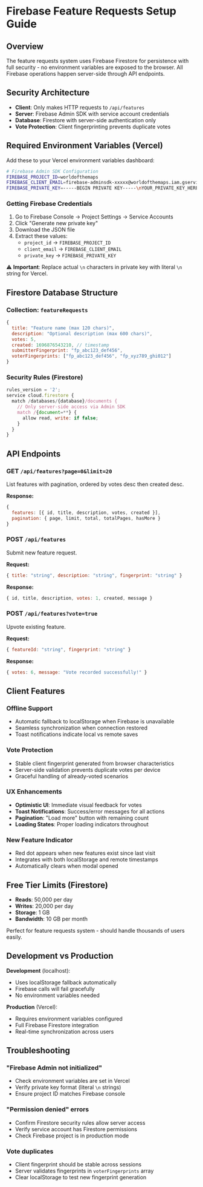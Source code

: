 # Firebase Feature Requests Setup Guide

## Overview
The feature requests system uses Firebase Firestore for persistence with full security - no environment variables are exposed to the browser. All Firebase operations happen server-side through API endpoints.

## Security Architecture
- **Client**: Only makes HTTP requests to `/api/features`
- **Server**: Firebase Admin SDK with service account credentials
- **Database**: Firestore with server-side authentication only
- **Vote Protection**: Client fingerprinting prevents duplicate votes

## Required Environment Variables (Vercel)

Add these to your Vercel environment variables dashboard:

```bash
# Firebase Admin SDK Configuration
FIREBASE_PROJECT_ID=worldofthemaps
FIREBASE_CLIENT_EMAIL=firebase-adminsdk-xxxxx@worldofthemaps.iam.gserviceaccount.com
FIREBASE_PRIVATE_KEY=-----BEGIN PRIVATE KEY-----\nYOUR_PRIVATE_KEY_HERE\n-----END PRIVATE KEY-----
```

### Getting Firebase Credentials

1. Go to Firebase Console → Project Settings → Service Accounts
2. Click "Generate new private key"
3. Download the JSON file
4. Extract these values:
   - `project_id` → `FIREBASE_PROJECT_ID`
   - `client_email` → `FIREBASE_CLIENT_EMAIL`  
   - `private_key` → `FIREBASE_PRIVATE_KEY`

⚠️ **Important**: Replace actual `\n` characters in private key with literal `\n` string for Vercel.

## Firestore Database Structure

### Collection: `featureRequests`
```javascript
{
  title: "Feature name (max 120 chars)",
  description: "Optional description (max 600 chars)", 
  votes: 5,
  created: 1696876543210, // timestamp
  submitterFingerprint: "fp_abc123_def456",
  voterFingerprints: ["fp_abc123_def456", "fp_xyz789_ghi012"]
}
```

### Security Rules (Firestore)
```javascript
rules_version = '2';
service cloud.firestore {
  match /databases/{database}/documents {
    // Only server-side access via Admin SDK
    match /{document=**} {
      allow read, write: if false;
    }
  }
}
```

## API Endpoints

### GET `/api/features?page=0&limit=20`
List features with pagination, ordered by votes desc then created desc.

**Response:**
```javascript
{
  features: [{ id, title, description, votes, created }],
  pagination: { page, limit, total, totalPages, hasMore }
}
```

### POST `/api/features`
Submit new feature request.

**Request:**
```javascript
{ title: "string", description: "string", fingerprint: "string" }
```

**Response:**
```javascript
{ id, title, description, votes: 1, created, message }
```

### POST `/api/features?vote=true`
Upvote existing feature.

**Request:**
```javascript
{ featureId: "string", fingerprint: "string" }
```

**Response:**
```javascript
{ votes: 6, message: "Vote recorded successfully!" }
```

## Client Features

### Offline Support
- Automatic fallback to localStorage when Firebase is unavailable
- Seamless synchronization when connection restored
- Toast notifications indicate local vs remote saves

### Vote Protection
- Stable client fingerprint generated from browser characteristics
- Server-side validation prevents duplicate votes per device
- Graceful handling of already-voted scenarios

### UX Enhancements
- **Optimistic UI**: Immediate visual feedback for votes
- **Toast Notifications**: Success/error messages for all actions
- **Pagination**: "Load more" button with remaining count
- **Loading States**: Proper loading indicators throughout

### New Feature Indicator
- Red dot appears when new features exist since last visit
- Integrates with both localStorage and remote timestamps
- Automatically clears when modal opened

## Free Tier Limits (Firestore)
- **Reads**: 50,000 per day
- **Writes**: 20,000 per day  
- **Storage**: 1 GB
- **Bandwidth**: 10 GB per month

Perfect for feature requests system - should handle thousands of users easily.

## Development vs Production

**Development** (localhost):
- Uses localStorage fallback automatically
- Firebase calls will fail gracefully
- No environment variables needed

**Production** (Vercel):
- Requires environment variables configured
- Full Firebase Firestore integration
- Real-time synchronization across users

## Troubleshooting

### "Firebase Admin not initialized"
- Check environment variables are set in Vercel
- Verify private key format (literal `\n` strings)
- Ensure project ID matches Firebase console

### "Permission denied" errors  
- Confirm Firestore security rules allow server access
- Verify service account has Firestore permissions
- Check Firebase project is in production mode

### Vote duplicates
- Client fingerprint should be stable across sessions
- Server validates fingerprints in `voterFingerprints` array
- Clear localStorage to test new fingerprint generation